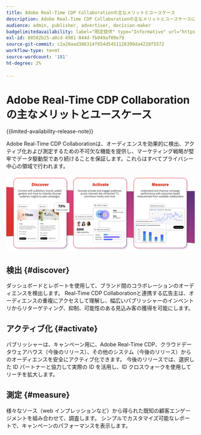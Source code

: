 ```yaml
---
title: Adobe Real-Time CDP Collaborationの主なメリットとユースケース
description: Adobe Real-Time CDP Collaborationの主なメリットとユースケースについて
audience: admin, publisher, advertiser, decision-maker
badgelimitedavailability: label="限定提供" type="Informative" url="https://helpx.adobe.com/legal/product-descriptions/real-time-customer-data-platform-collaboration.html newtab=true"
exl-id: 88582b25-a0cd-4901-844d-fb049af09e79
source-git-commit: c2a20aad386314f654d5451126390da4228f5572
workflow-type: tm+mt
source-wordcount: '181'
ht-degree: 2%

---
```


# Adobe Real-Time CDP Collaborationの主なメリットとユースケース

{{limited-availability-release-note}}

Adobe Real-Time CDP Collaborationは、オーディエンスを効果的に検出、アクティブ化および測定するための不可欠な機能を提供し、マーケティング戦略が堅牢でデータ駆動型であり続けることを保証します。これらはすべてプライバシー中心の領域で行われます。

![Real-Time CDP Collaborationのメリットと使用例 ](/help/assets/benefits-use-cases/discover-activate-measure.png)

## 検出 {#discover}

ダッシュボードとレポートを使用して、ブランド間のコラボレーションのオーディエンスを検出します。
Real-Time CDP Collaborationと連携する広告主は、オーディエンスの重複にアクセスして理解し、幅広いパブリッシャーのインベントリからリターゲティング、抑制、可能性のある見込み客の獲得を可能にします。

## アクティブ化 {#activate}

パブリッシャーは、キャンペーン用に、Adobe Real-Time CDP、クラウドデータウェアハウス（今後のリリース）、その他のシステム（今後のリリース）からのオーディエンスを安全にアクティブ化できます。
今後のリリースでは、選択した ID パートナーと協力して実際の ID を活用し、ID クロスウォークを使用してリーチを拡大します。

## 測定 {#measure}

様々なソース（web インプレッションなど）から得られた既知の顧客エンゲージメントを組み合わせて、調査します。
シンプルでカスタマイズ可能なレポートで、キャンペーンのパフォーマンスを表示します。

